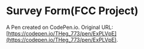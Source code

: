 # Survey Form(FCC Project)

A Pen created on CodePen.io. Original URL: [https://codepen.io/THeg_773/pen/ExPLVpE](https://codepen.io/THeg_773/pen/ExPLVpE).


